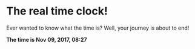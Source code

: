 # The real time clock!

Ever wanted to know what the time is? Well, your journey is about to end!

**The time is Nov 09, 2017, 08:27**